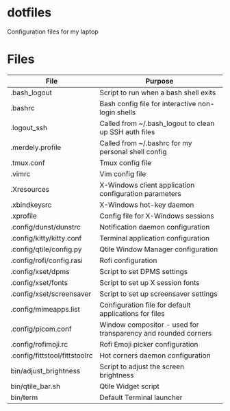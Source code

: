 # dotfiles
Configuration files for my laptop

# Files
| File | Purpose |
|------|---------|
| .bash_logout | Script to run when a bash shell exits |
| .bashrc | Bash config file for interactive non-login shells |
| .logout_ssh | Called from ~/.bash_logout to clean up SSH auth files |
| .merdely.profile | Called from ~/.bashrc for my personal shell config |
| .tmux.conf | Tmux config file |
| .vimrc | Vim config file |
| .Xresources | X-Windows client application configuration parameters |
| .xbindkeysrc | X-Windows hot-key daemon |
| .xprofile | Config file for X-Windows sessions |
| .config/dunst/dunstrc | Notification daemon configuration |
| .config/kitty/kitty.conf | Terminal application configuration |
| .config/qtile/config.py | Qtile Window Manager configuration |
| .config/rofi/config.rasi | Rofi configuration |
| .config/xset/dpms | Script to set DPMS settings |
| .config/xset/fonts | Script to set up X session fonts |
| .config/xset/screensaver | Script to set up screensaver settings |
| .config/mimeapps.list | Configuration file for default applications for files |
| .config/picom.conf | Window compositor - used for transparency and rounded corners |
| .config/rofimoji.rc | Rofi Emoji picker configuration |
| .config/fittstool/fittstoolrc | Hot corners daemon configuration |
| bin/adjust_brightness | Script to adjust the screen brightness |
| bin/qtile_bar.sh | Qtile Widget script
| bin/term | Default Terminal launcher |
